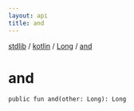 ```yaml
---
layout: api
title: and
---
```

[stdlib](../../index.html) / [kotlin](../index.html) / [Long](index.html) / [and](and.html)

# and

```
public fun and(other: Long): Long
```
